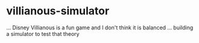 # villianous-simulator

... Disney Villianous is a fun game and I don't think it is balanced ... building a simulator to test that theory
